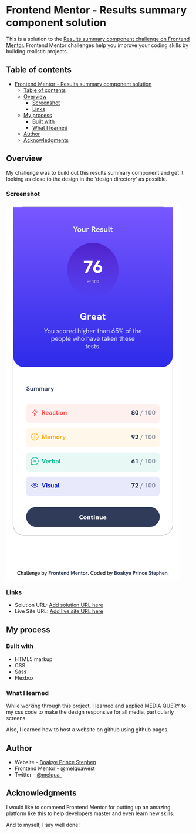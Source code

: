 # Frontend Mentor - Results summary component solution

This is a solution to the [Results summary component challenge on Frontend Mentor](https://www.frontendmentor.io/challenges/results-summary-component-CE_K6s0maV). Frontend Mentor challenges help you improve your coding skills by building realistic projects. 

## Table of contents

- [Frontend Mentor - Results summary component solution](#frontend-mentor---results-summary-component-solution)
  - [Table of contents](#table-of-contents)
  - [Overview](#overview)
    - [Screenshot](#screenshot)
    - [Links](#links)
  - [My process](#my-process)
    - [Built with](#built-with)
    - [What I learned](#what-i-learned)
  - [Author](#author)
  - [Acknowledgments](#acknowledgments)



## Overview

My challenge was to build out this results summary component and get it looking as close to the design in the 'design directory' as possible.


### Screenshot

![](screenshots\Mobile-Design.png)

### Links

- Solution URL: [Add solution URL here](https://your-solution-url.com)
- Live Site URL: [Add live site URL here](https://your-live-site-url.com)

## My process

### Built with

- HTML5 markup
- CSS
- Sass
- Flexbox

### What I learned

While working through this project, I learned and applied MEDIA QUERY to my css code to make the design responsive for all media, particularly screens.

Also, I learned how to host a website on github using github pages.


## Author

- Website - [Boakye Prince Stephen](https://www.your-site.com)
- Frontend Mentor - [@melquawest](https://www.frontendmentor.io/profile/melquawest)
- Twitter - [@melqua_](https://twitter.com/melqua_)


## Acknowledgments

I would like to commend Frontend Mentor for putting up an amazing platform like this to help developers master and even learn new skills.

And to myself, I say well done!